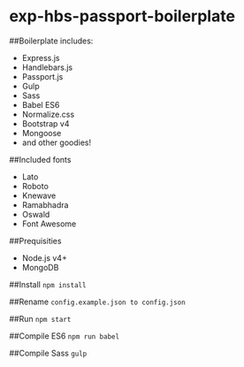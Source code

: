 # exp-hbs-passport-boilerplate

##Boilerplate includes:
* Express.js
* Handlebars.js
* Passport.js
* Gulp
* Sass
* Babel ES6
* Normalize.css
* Bootstrap v4
* Mongoose
* and other goodies!

##Included fonts
* Lato
* Roboto
* Knewave
* Ramabhadra
* Oswald
* Font Awesome

##Prequisities
* Node.js v4+
* MongoDB

##Install
```npm install ```

##Rename
```config.example.json to config.json```

##Run
```npm start```

##Compile ES6
```npm run babel```

##Compile Sass
```gulp```